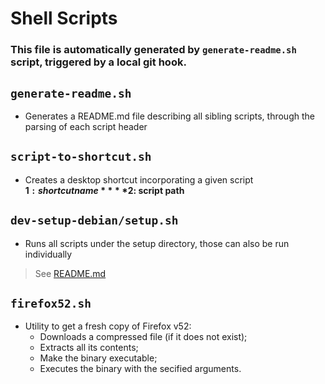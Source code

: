 # Shell Scripts
### This file is automatically generated by `generate-readme.sh` script, triggered by a local git hook.

## `generate-readme.sh`

- Generates a README.md file describing all sibling scripts, through the parsing
of each script header  

## `script-to-shortcut.sh`

- Creates a desktop shortcut incorporating a given script  
**$1: shortcut name**  
**$2: script path**    
  
## `dev-setup-debian/setup.sh`

- Runs all scripts under the setup directory, those can also be run individually  
  
>See [README.md](dev-setup-debian/README.md)  
  
## `firefox52.sh`

- Utility to get a fresh copy of Firefox v52:
  - Downloads a compressed file (if it does not exist);
  - Extracts all its contents;
  - Make the binary executable;
  - Executes the binary with the secified arguments.  

